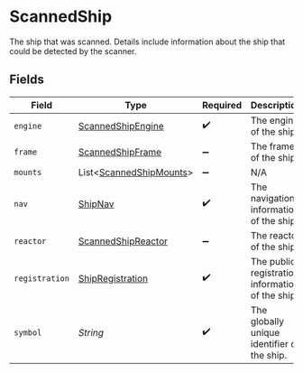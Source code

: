 # ScannedShip

The ship that was scanned. Details include information about the ship that could be detected by the scanner.


## Fields

| Field                                                               | Type                                                                | Required                                                            | Description                                                         |
| ------------------------------------------------------------------- | ------------------------------------------------------------------- | ------------------------------------------------------------------- | ------------------------------------------------------------------- |
| `engine`                                                            | [ScannedShipEngine](../../models/shared/ScannedShipEngine.md)       | :heavy_check_mark:                                                  | The engine of the ship.                                             |
| `frame`                                                             | [ScannedShipFrame](../../models/shared/ScannedShipFrame.md)         | :heavy_minus_sign:                                                  | The frame of the ship.                                              |
| `mounts`                                                            | List<[ScannedShipMounts](../../models/shared/ScannedShipMounts.md)> | :heavy_minus_sign:                                                  | N/A                                                                 |
| `nav`                                                               | [ShipNav](../../models/shared/ShipNav.md)                           | :heavy_check_mark:                                                  | The navigation information of the ship.                             |
| `reactor`                                                           | [ScannedShipReactor](../../models/shared/ScannedShipReactor.md)     | :heavy_minus_sign:                                                  | The reactor of the ship.                                            |
| `registration`                                                      | [ShipRegistration](../../models/shared/ShipRegistration.md)         | :heavy_check_mark:                                                  | The public registration information of the ship                     |
| `symbol`                                                            | *String*                                                            | :heavy_check_mark:                                                  | The globally unique identifier of the ship.                         |